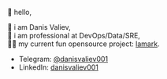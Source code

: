 👋 hello,  

🙂 i am Danis Valiev,  
🥷 i am professional at DevOps/Data/SRE,  
👨‍💻 my current fun opensource project: [lamark](https://github.com/danisvaliev001/lamark).

+ Telegram: [@danisvaliev001](https://t.me/danisvaliev001)  
+ LinkedIn: [danisvaliev001](https://www.linkedin.com/in/danisvaliev001/)

<!---
danisvaliev001/danisvaliev001 is a ✨ special ✨ repository because its `README.md` (this file) appears on your GitHub profile.
You can click the Preview link to take a look at your changes.
--->
